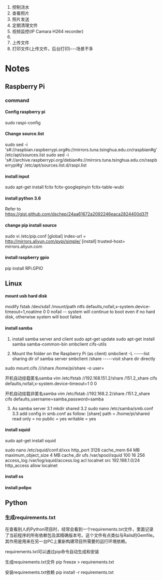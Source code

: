 1. 控制浇水
2. 查看照片
3. 照片发送
4. 定期清理文件
5. 视频监控(IP Camara H264 recorder)
6. 
7. 上传文件
8. 打印文件(上传文件，后台打印)---场景不多

# Notes
## Raspberry Pi
### command
#### Config raspberry pi
sudo raspi-config
 
#### Change source.list
sudo sed -i 's#://raspbian.raspberrypi.org#s://mirrors.tuna.tsinghua.edu.cn/raspbian#g' /etc/apt/sources.list
sudo sed -i 's#://archive.raspberrypi.org/debian#s://mirrors.tuna.tsinghua.edu.cn/raspberrypi#g' /etc/apt/sources.list.d/raspi.list

#### install input
sudo apt-get install fcitx fcitx-googlepinyin fcitx-table-wubi

#### install python 3.6
Refer to https://gist.github.com/dschep/24aa61672a2092246eaca2824400d37f
#### change pip install source
sudo vi /etc/pip.conf
[global]
index-url = http://mirrors.aliyun.com/pypi/simple/
[install]
trusted-host= mirrors.aliyun.com

#### install raspberry gpio
pip install RPi.GPIO

## Linux
#### mount usb hard disk
modify fstab
/dev/sda1	/mount/path	ntfs	defaults,nofail,x-system.device-timeout=1,noatime 0 0
nofail -- system will continue to boot even if no hard disk, otherwise system will boot failed.

#### install samba
1. install samba server and client
sudo apt-get update
sudo apt-get install samba samba-common-bin smbclient cifs-utils

2. Mount the folder on the Raspberry Pi (as client)
smbclient -L <hostIP>       -----list sharing dir of samba server
smbclient <hostIP>/share    -----visit share dir directly

sudo mount.cifs //<hostname or IP address>/share /home/pi/share -o user=<name>

开机自动挂载匿名samba
vim /etc/fstab
//192.168.151.2/share   /151.2_share            cifs    defaults,nofail,x-system.device-timeout=1  0 0

开机自动挂载非匿名samba
vim /etc/fstab
//192.168.2.2/share     /151.2_share            cifs    defaults,username=samba,password=samba


3. As samba server
3.1 mkdir shared 
3.2 sudo nano /etc/samba/smb.conf
3.3 add config in smb.conf as follow:
[share]
    path = /home/pi/shared
    read only = no
    public = yes
    writable = yes

#### install squid
sudo apt-get install squid

sudo nano /etc/squid/conf.d/xxx
http_port 3128 
cache_mem 64 MB 
maximum_object_size 4 MB 
cache_dir ufs /var/spool/squid 100 16 256 
access_log /var/log/squid/access.log 
acl localnet src 192.168.1.0/24 
http_access allow localnet 

#### install ss

#### install polipo
    
## Python
### 生成requirements.txt
在查看别人的Python项目时，经常会看到一个requirements.txt文件，里面记录了当前程序的所有依赖包及其精确版本号。这个文件有点类似与Rails的Gemfile。其作用是用来在另一台PC上重新构建项目所需要的运行环境依赖。

requirements.txt可以通过pip命令自动生成和安装

生成requirements.txt文件
pip freeze > requirements.txt

安装requirements.txt依赖
pip install -r requirements.txt
